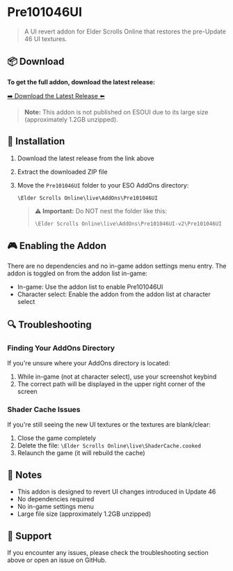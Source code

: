 # Pre101046UI

> A UI revert addon for Elder Scrolls Online that restores the pre-Update 46 UI textures.

## 📦 Download

**To get the full addon, download the latest release:**

[➡️ Download the Latest Release ⬅️](https://github.com/DakJaniels/Pre101046UI/releases/tag/v2)

> **Note:** This addon is not published on ESOUI due to its large size (approximately 1.2GB unzipped).

## 🚀 Installation

1. Download the latest release from the link above
2. Extract the downloaded ZIP file
3. Move the `Pre101046UI` folder to your ESO AddOns directory:
   ```
   \Elder Scrolls Online\live\AddOns\Pre101046UI
   ```
   
   > **⚠️ Important:** Do NOT nest the folder like this:
   > ```
   > \Elder Scrolls Online\live\AddOns\Pre101046UI-v2\Pre101046UI
   > ```

## 🎮 Enabling the Addon

There are no dependencies and no in-game addon settings menu entry.
The addon is toggled on from the addon list in-game:

- In-game: Use the addon list to enable Pre101046UI
- Character select: Enable the addon from the addon list at character select

## 🔍 Troubleshooting

### Finding Your AddOns Directory

If you're unsure where your AddOns directory is located:

1. While in-game (not at character select), use your screenshot keybind
2. The correct path will be displayed in the upper right corner of the screen

### Shader Cache Issues

If you're still seeing the new UI textures or the textures are blank/clear:

1. Close the game completely
2. Delete the file: `\Elder Scrolls Online\live\ShaderCache.cooked`
3. Relaunch the game (it will rebuild the cache)

## 📝 Notes

- This addon is designed to revert UI changes introduced in Update 46
- No dependencies required
- No in-game settings menu
- Large file size (approximately 1.2GB unzipped)

## 🤝 Support

If you encounter any issues, please check the troubleshooting section above or open an issue on GitHub.


